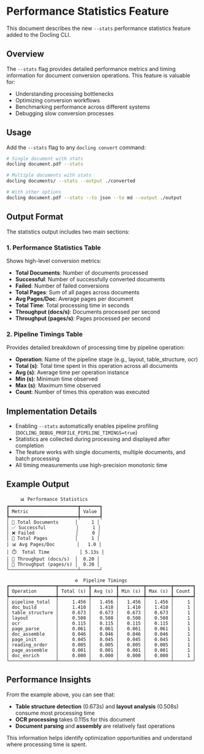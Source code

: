 # Performance Statistics Feature

This document describes the new `--stats` performance statistics feature added to the Docling CLI.

## Overview

The `--stats` flag provides detailed performance metrics and timing information for document conversion operations. This feature is valuable for:

- Understanding processing bottlenecks
- Optimizing conversion workflows
- Benchmarking performance across different systems
- Debugging slow conversion processes

## Usage

Add the `--stats` flag to any `docling convert` command:

```bash
# Single document with stats
docling document.pdf --stats

# Multiple documents with stats
docling documents/ --stats --output ./converted

# With other options
docling document.pdf --stats --to json --to md --output ./output
```

## Output Format

The statistics output includes two main sections:

### 1. Performance Statistics Table

Shows high-level conversion metrics:

- **Total Documents**: Number of documents processed
- **Successful**: Number of successfully converted documents  
- **Failed**: Number of failed conversions
- **Total Pages**: Sum of all pages across documents
- **Avg Pages/Doc**: Average pages per document
- **Total Time**: Total processing time in seconds
- **Throughput (docs/s)**: Documents processed per second
- **Throughput (pages/s)**: Pages processed per second

### 2. Pipeline Timings Table

Provides detailed breakdown of processing time by pipeline operation:

- **Operation**: Name of the pipeline stage (e.g., layout, table_structure, ocr)
- **Total (s)**: Total time spent in this operation across all documents
- **Avg (s)**: Average time per operation instance
- **Min (s)**: Minimum time observed
- **Max (s)**: Maximum time observed  
- **Count**: Number of times this operation was executed

## Implementation Details

- Enabling `--stats` automatically enables pipeline profiling (`DOCLING_DEBUG_PROFILE_PIPELINE_TIMINGS=true`)
- Statistics are collected during processing and displayed after completion
- The feature works with single documents, multiple documents, and batch processing
- All timing measurements use high-precision monotonic time

## Example Output

```
     📊 Performance Statistics     
┏━━━━━━━━━━━━━━━━━━━━━━━━━┳━━━━━━━┓
┃ Metric                  ┃ Value ┃
┡━━━━━━━━━━━━━━━━━━━━━━━━━╇━━━━━━━┩
│ 📄 Total Documents      │     1 │
│ ✅ Successful           │     1 │
│ ❌ Failed               │     0 │
│ 📃 Total Pages          │     1 │
│ 📊 Avg Pages/Doc        │   1.0 │
│ ⏱️  Total Time           │ 5.13s │
│ 🚀 Throughput (docs/s)  │  0.20 │
│ 📄 Throughput (pages/s) │  0.20 │
└─────────────────────────┴───────┘

                         ⚙️  Pipeline Timings                         
┏━━━━━━━━━━━━━━━━━┳━━━━━━━━━━━┳━━━━━━━━━┳━━━━━━━━━┳━━━━━━━━━┳━━━━━━━┓
┃ Operation       ┃ Total (s) ┃ Avg (s) ┃ Min (s) ┃ Max (s) ┃ Count ┃
┡━━━━━━━━━━━━━━━━━╇━━━━━━━━━━━╇━━━━━━━━━╇━━━━━━━━━╇━━━━━━━━━╇━━━━━━━┩
│ pipeline_total  │     1.456 │   1.456 │   1.456 │   1.456 │     1 │
│ doc_build       │     1.410 │   1.410 │   1.410 │   1.410 │     1 │
│ table_structure │     0.673 │   0.673 │   0.673 │   0.673 │     1 │
│ layout          │     0.508 │   0.508 │   0.508 │   0.508 │     1 │
│ ocr             │     0.115 │   0.115 │   0.115 │   0.115 │     1 │
│ page_parse      │     0.061 │   0.061 │   0.061 │   0.061 │     1 │
│ doc_assemble    │     0.046 │   0.046 │   0.046 │   0.046 │     1 │
│ page_init       │     0.045 │   0.045 │   0.045 │   0.045 │     1 │
│ reading_order   │     0.005 │   0.005 │   0.005 │   0.005 │     1 │
│ page_assemble   │     0.001 │   0.001 │   0.001 │   0.001 │     1 │
│ doc_enrich      │     0.000 │   0.000 │   0.000 │   0.000 │     1 │
└─────────────────┴───────────┴─────────┴─────────┴─────────┴───────┘
```

## Performance Insights

From the example above, you can see that:

- **Table structure detection** (0.673s) and **layout analysis** (0.508s) consume most processing time
- **OCR processing** takes 0.115s for this document
- **Document parsing** and **assembly** are relatively fast operations

This information helps identify optimization opportunities and understand where processing time is spent.
